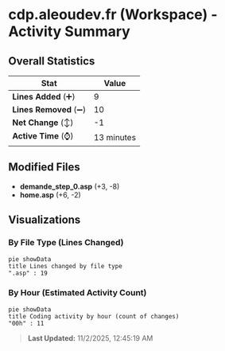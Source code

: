 # cdp.aleoudev.fr (Workspace) - Activity Summary 

## Overall Statistics

| Stat                   | Value                                                             |
| ---------------------- | ----------------------------------------------------------------- |
| **Lines Added** (➕)   | 9                                          |
| **Lines Removed** (➖) | 10                                        |
| **Net Change** (↕)    | -1                |
| **Active Time** (⌚)   | 13 minutes |


## Modified Files
- **demande_step_0.asp** (+3, -8)
- **home.asp** (+6, -2)

## Visualizations

### By File Type (Lines Changed)

```mermaid
pie showData
title Lines changed by file type
".asp" : 19
```

### By Hour (Estimated Activity Count)

```mermaid
pie showData
title Coding activity by hour (count of changes)
"00h" : 11
```


> **Last Updated:** 11/2/2025, 12:45:19 AM